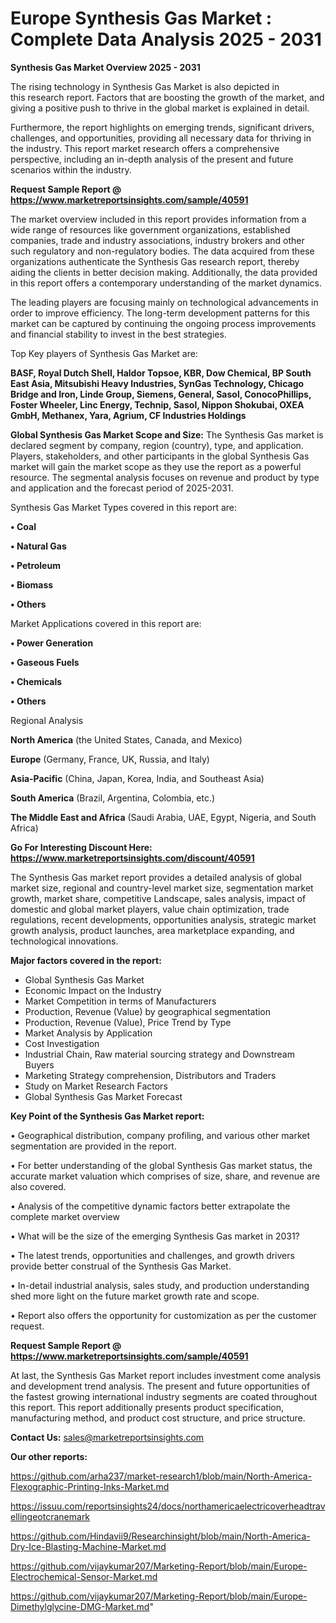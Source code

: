 # Europe Synthesis Gas Market : Complete Data Analysis 2025 - 2031

<Strong> Synthesis Gas Market Overview 2025 - 2031</strong>

The rising technology in Synthesis Gas Market is also depicted in this research report. Factors that are boosting the growth of the market, and giving a positive push to thrive in the global market is explained in detail.

Furthermore, the report highlights on emerging trends, significant drivers, challenges, and opportunities, providing all necessary data for thriving in the industry. This report market research offers a comprehensive perspective, including an in-depth analysis of the present and future scenarios within the industry.

<strong>Request Sample Report @ <a href=https://www.marketreportsinsights.com/sample/40591>https://www.marketreportsinsights.com/sample/40591</a></strong>

The market overview included in this report provides information from a wide range of resources like government organizations, established companies, trade and industry associations, industry brokers and other such regulatory and non-regulatory bodies. The data acquired from these organizations authenticate the Synthesis Gas research report, thereby aiding the clients in better decision making. Additionally, the data provided in this report offers a contemporary understanding of the market dynamics.

The leading players are focusing mainly on technological advancements in order to improve efficiency. The long-term development patterns for this market can be captured by continuing the ongoing process improvements and financial stability to invest in the best strategies.

Top Key players of Synthesis Gas Market are:

<strong>BASF, Royal Dutch Shell, Haldor Topsoe, KBR, Dow Chemical, BP South East Asia, Mitsubishi Heavy Industries, SynGas Technology, Chicago Bridge and Iron, Linde Group, Siemens, General, Sasol, ConocoPhillips, Foster Wheeler, Linc Energy, Technip, Sasol, Nippon Shokubai, OXEA GmbH, Methanex, Yara, Agrium, CF Industries Holdings</strong>

<strong><b>Global Synthesis Gas Market Scope and Size:</b></strong>
The Synthesis Gas market is declared segment by company, region (country), type, and application. Players, stakeholders, and other participants in the global Synthesis Gas market will gain the market scope as they use the report as a powerful resource. The segmental analysis focuses on revenue and product by type and application and the forecast period of 2025-2031.

Synthesis Gas Market Types covered in this report are:

<strong>•  Coal

•  Natural Gas

•  Petroleum

•  Biomass

•  Others</strong>

Market Applications covered in this report are:

<strong>•  Power Generation

•  Gaseous Fuels

•  Chemicals

•  Others</strong> 

Regional Analysis

<strong>North America</strong> (the United States, Canada, and Mexico)

<strong>Europe</strong> (Germany, France, UK, Russia, and Italy)

<strong>Asia-Pacific</strong> (China, Japan, Korea, India, and Southeast Asia)

<strong>South America</strong> (Brazil, Argentina, Colombia, etc.)

<strong>The Middle East and Africa</strong> (Saudi Arabia, UAE, Egypt, Nigeria, and South Africa)

<strong>Go For Interesting Discount Here: <a href=https://www.marketreportsinsights.com/discount/40591>https://www.marketreportsinsights.com/discount/40591</a></strong>

The Synthesis Gas market report provides a detailed analysis of global market size, regional and country-level market size, segmentation market growth, market share, competitive Landscape, sales analysis, impact of domestic and global market players, value chain optimization, trade regulations, recent developments, opportunities analysis, strategic market growth analysis, product launches, area marketplace expanding, and technological innovations.

<strong><b>Major factors covered in the report:</b></strong>
<ul>
  <li>Global Synthesis Gas Market </li>
  <li>Economic Impact on the Industry</li>
  <li>Market Competition in terms of Manufacturers</li>
  <li>Production, Revenue (Value) by geographical segmentation</li>
  <li>Production, Revenue (Value), Price Trend by Type</li>
  <li>Market Analysis by Application</li>
  <li>Cost Investigation</li>
  <li>Industrial Chain, Raw material sourcing strategy and Downstream Buyers</li>
  <li>Marketing Strategy comprehension, Distributors and Traders</li>
  <li>Study on Market Research Factors</li>
  <li>Global Synthesis Gas Market Forecast</li>
</ul>

<strong><b>Key Point of the Synthesis Gas Market report:</b></strong>

• Geographical distribution, company profiling, and various other market segmentation are provided in the report.

• For better understanding of the global Synthesis Gas market status, the accurate market valuation which comprises of size, share, and revenue are also covered.

• Analysis of the competitive dynamic factors better extrapolate the complete market overview

• What will be the size of the emerging Synthesis Gas market in 2031?

• The latest trends, opportunities and challenges, and growth drivers provide better construal of the Synthesis Gas Market.

• In-detail industrial analysis, sales study, and production understanding shed more light on the future market growth rate and scope.

• Report also offers the opportunity for customization as per the customer request.

<strong>Request Sample Report @ <a href=https://www.marketreportsinsights.com/sample/40591>https://www.marketreportsinsights.com/sample/40591</a></strong>

At last, the Synthesis Gas Market report includes investment come analysis and development trend analysis. The present and future opportunities of the fastest growing international industry segments are coated throughout this report. This report additionally presents product specification, manufacturing method, and product cost structure, and price structure.

<strong>Contact Us:</strong>
sales@marketreportsinsights.com

<strong>Our other reports:</strong>

<a href=https://github.com/arha237/market-research1/blob/main/North-America-Flexographic-Printing-Inks-Market.md>https://github.com/arha237/market-research1/blob/main/North-America-Flexographic-Printing-Inks-Market.md</a>

<a href=https://issuu.com/reportsinsights24/docs/northamericaelectricoverheadtravellingeotcranemark>https://issuu.com/reportsinsights24/docs/northamericaelectricoverheadtravellingeotcranemark</a>

<a href=https://github.com/Hindavii9/Researchinsight/blob/main/North-America-Dry-Ice-Blasting-Machine-Market.md>https://github.com/Hindavii9/Researchinsight/blob/main/North-America-Dry-Ice-Blasting-Machine-Market.md</a>

<a href=https://github.com/vijaykumar207/Marketing-Report/blob/main/Europe-Electrochemical-Sensor-Market.md>https://github.com/vijaykumar207/Marketing-Report/blob/main/Europe-Electrochemical-Sensor-Market.md</a>

<a href=https://github.com/vijaykumar207/Marketing-Report/blob/main/Europe-Dimethylglycine-DMG-Market.md>https://github.com/vijaykumar207/Marketing-Report/blob/main/Europe-Dimethylglycine-DMG-Market.md</a>"
